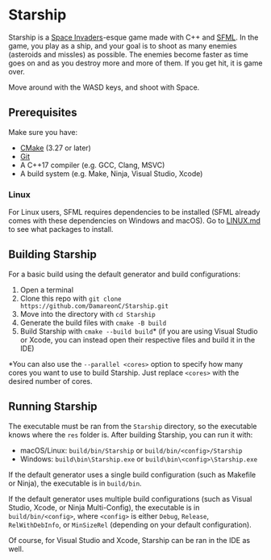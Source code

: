 # Starship

Starship is a [Space Invaders](https://en.wikipedia.org/wiki/Space_Invaders)-esque game made with C++ and [SFML](https://www.sfml-dev.org/). In the game, you play as a ship, and your goal is to shoot as many enemies (asteroids and missles) as possible. The enemies become faster as time goes on and as you destroy more and more of them. If you get hit, it is game over.

Move around with the WASD keys, and shoot with Space.

## Prerequisites

Make sure you have:
* [CMake](https://cmake.org/download/) (3.27 or later)
* [Git](https://git-scm.com/downloads)
* A C++17 compiler (e.g. GCC, Clang, MSVC)
* A build system (e.g. Make, Ninja, Visual Studio, Xcode)

### Linux

For Linux users, SFML requires dependencies to be installed (SFML already comes with these dependencies on Windows and macOS). Go to [LINUX.md](./docs/LINUX.md) to see what packages to install.

## Building Starship

For a basic build using the default generator and build configurations:

1. Open a terminal
2. Clone this repo with `git clone https://github.com/DamareonC/Starship.git`
3. Move into the directory with `cd Starship`
4. Generate the build files with `cmake -B build`
5. Build Starship with `cmake --build build`* (if you are using Visual Studio or Xcode, you can instead open their respective files and build it in the IDE)

*You can also use the `--parallel <cores>` option to specify how many cores you want to use to build Starship. Just replace `<cores>` with the desired number of cores.

## Running Starship

The executable must be ran from the `Starship` directory, so the executable knows where the `res` folder is. After building Starship, you can run it with:

* macOS/Linux: `build/bin/Starship` or `build/bin/<config>/Starship`
* Windows: `build\bin\Starship.exe` or `build\bin\<config>\Starship.exe`

If the default generator uses a single build configuration (such as Makefile or Ninja), the executable is in `build/bin`.

If the default generator uses multiple build configurations (such as Visual Studio, Xcode, or Ninja Multi-Config), the executable is in `build/bin/<config>`, where `<config>` is either `Debug`, `Release`, `RelWithDebInfo`, or `MinSizeRel` (depending on your default configuration).

Of course, for Visual Studio and Xcode, Starship can be ran in the IDE as well.
